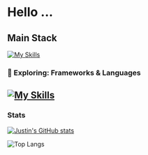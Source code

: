 # Hello ...

## Main Stack
[![My Skills](https://skillicons.dev/icons?i=python&theme=dark)](https://skillicons.dev)

### 🌱 Exploring: Frameworks & Languages
[![My Skills](https://skillicons.dev/icons?i=django,fastapi,c,css,html,javascript,react,bootstrap&theme=dark)](https://skillicons.dev)
---

### Stats
[![Justin's GitHub stats](https://github-readme-stats.vercel.app/api?username=njustinbunos&theme=tokyonight)](https://github.com/njustinbunos/github-readme-stats)

![Top Langs](https://github-readme-stats.vercel.app/api/top-langs/?username=njustinbunos&layout=compact&theme=tokyonight)


